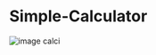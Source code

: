 # Simple-Calculator

![image calci](https://github.com/user-attachments/assets/65fda786-56bb-40af-bd11-0acfb9e5c210)
